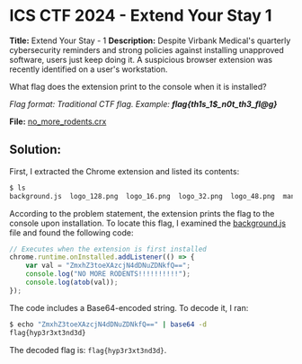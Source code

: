 # ICS CTF 2024 - Extend Your Stay 1

**Title:** Extend Your Stay - 1
**Description:** Despite Virbank Medical's quarterly cybersecurity reminders and strong policies against installing unapproved software, users just keep doing it. A suspicious browser extension was recently identified on a user's workstation.  
  
What flag does the extension print to the console when it is installed?  
  
_Flag format: Traditional CTF flag. Example: **flag{th1s_1$_n0t_th3_fl@g}**_

**File:** [no_more_rodents.crx](https://github.com/xtasy94/CTFW/blob/main/ICS%20CTF%202024/Extend%20Your%20Stay/Files_1_and_2/no_more_rodents.crx)
## Solution:

First, I extracted the Chrome extension and listed its contents:

```bash
$ ls
background.js  logo_128.png  logo_16.png  logo_32.png  logo_48.png  manifest.json
```

According to the problem statement, the extension prints the flag to the console upon installation. To locate this flag, I examined the [background.js](https://github.com/xtasy94/CTFW/blob/main/ICS%20CTF%202024/Extend%20Your%20Stay/Files_1_and_2/background.js) file and found the following code:

```javascript
// Executes when the extension is first installed
chrome.runtime.onInstalled.addListener(() => {
    var val = "ZmxhZ3toeXAzcjN4dDNuZDNkfQ==";
    console.log("NO MORE RODENTS!!!!!!!!!!");
    console.log(atob(val));
});
```

The code includes a Base64-encoded string. To decode it, I ran:

```bash
$ echo "ZmxhZ3toeXAzcjN4dDNuZDNkfQ==" | base64 -d
flag{hyp3r3xt3nd3d}
```

The decoded flag is: `flag{hyp3r3xt3nd3d}`.
